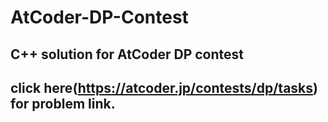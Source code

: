 # AtCoder-DP-Contest
## C++ solution for AtCoder DP contest
## click here(https://atcoder.jp/contests/dp/tasks) for problem link.
